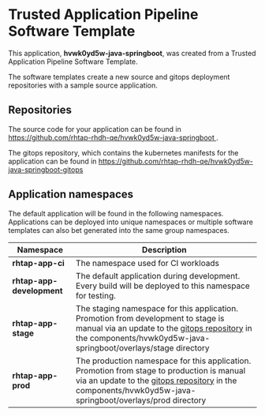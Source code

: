 # Trusted Application Pipeline Software Template

This application, **hvwk0yd5w-java-springboot**, was created from a Trusted Application Pipeline Software Template.

The software templates create a new source and gitops deployment repositories with a sample source application. 

## Repositories

The source code for your application can be found in [https://github.com/rhtap-rhdh-qe/hvwk0yd5w-java-springboot ](https://github.com/rhtap-rhdh-qe/hvwk0yd5w-java-springboot ).
 
The gitops repository, which contains the kubernetes manifests for the application can be found in 
[https://github.com/rhtap-rhdh-qe/hvwk0yd5w-java-springboot-gitops ](https://github.com/rhtap-rhdh-qe/hvwk0yd5w-java-springboot-gitops ) 

## Application namespaces 

The default application will be found in the following namespaces. Applications can be deployed into unique namespaces or multiple software templates can also bet generated into the same group namespaces.  

|  Namespace   |  Description   |  
| -------- | -------- |
| **rhtap-app-ci** | The namespace used for CI workloads |
| **rhtap-app-development** | The default application during development. Every build will be deployed to this namespace for testing. |
| **rhtap-app-stage** | The staging namespace for this application. Promotion from development to stage is manual via an update to the [gitops repository](https://github.com/rhtap-rhdh-qe/hvwk0yd5w-java-springboot-gitops ) in the components/hvwk0yd5w-java-springboot/overlays/stage directory |
| **rhtap-app-prod** | The production namespace for this application. Promotion from stage to production is manual via an update to the [gitops repository](https://github.com/rhtap-rhdh-qe/hvwk0yd5w-java-springboot-gitops ) in the components/hvwk0yd5w-java-springboot/overlays/prod directory |